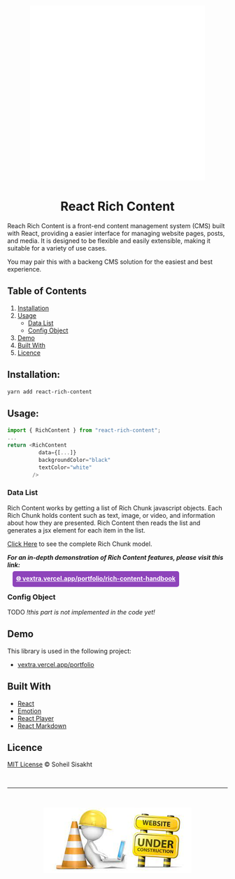 <p align="center">
  <img src="./misc/logo.gif" />
</p>

<h1 align="center">React Rich Content</h1>

Reach Rich Content is a front-end content management system (CMS) built with React, providing a easier interface for managing website pages, posts, and media. It is designed to be flexible and easily extensible, making it suitable for a variety of use cases.

You may pair this with a backeng CMS solution for the easiest and best experience.

## Table of Contents

1. [Installation](#installation)
2. [Usage](#usage)
   - [Data List](#data-list)
   - [Config Object](#config-object)
3. [Demo](#demo)
4. [Built With](#built-with)
5. [Licence](#licence)

## Installation:

```bash
yarn add react-rich-content
```

## Usage:

```ts
import { RichContent } from "react-rich-content";
...
return <RichContent
          data={[...]}
          backgroundColor="black"
          textColor="white"
        />
```

### Data List

Rich Content works by getting a list of Rich Chunk javascript objects. Each Rich Chunk holds content such as text, image, or video, and information about how they are presented. Rich Content then reads the list and generates a jsx element for each item in the list.

[Click Here](./src/models/RichChunkModel.ts) to see the complete Rich Chunk model.

_**For an in-depth demonstration of Rich Content features, please visit this link:**_

<a style="color: #fff; background-color: #8e44bb; padding: 8px 8px 11px 8px; border-radius: 5px; margin-left: 12px" href="https://vextra.vercel.app/portfolio/rich-content-handbook" target="_blank">**🌐 vextra.vercel.app/portfolio/rich-content-handbook**</a>

### Config Object

TODO _!this part is not implemented in the code yet!_

## Demo

This library is used in the following project:

- <a href="https://vextra.vercel.app/portfolio" target="_blank">vextra.vercel.app/portfolio</a>

## Built With

- [React](https://reactjs.org/)
- [Emotion](https://emotion.sh/)
- [React Player](https://www.npmjs.com/package/react-player)
- [React Markdown](https://www.npmjs.com/package/react-markdown)

## Licence

[MIT License](./LICENCE) © Soheil Sisakht

<br/>

---

<br/>
<p align="center">
  <img src="./misc/under-construction.jpeg" />
</p>
